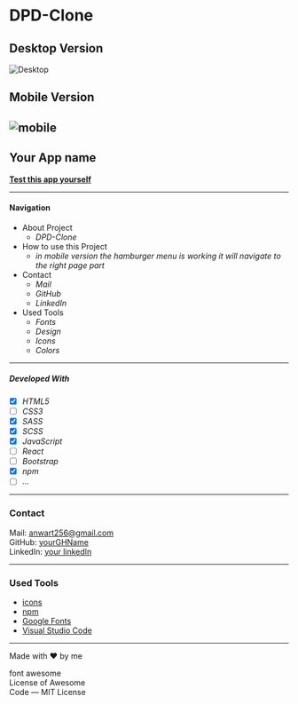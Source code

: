 # DPD-Clone
## Desktop Version 
![Desktop](./src/images/readme-desktop.gif)
## Mobile Version
![mobile](./src/images/readme-mobile.gif)
-----------
## Your App name

**[Test this app yourself](https://atakriti.github.io/dpd-clone/)**

---

#### Navigation

- About Project
  - _DPD-Clone_
- How to use this Project
  - _in mobile version the hamburger menu is working it will navigate to the right page part_
- Contact
  - _Mail_
  - _GitHub_
  - _LinkedIn_
- Used Tools
  - _Fonts_
  - _Design_
  - _Icons_
  - _Colors_

---


##### Developed With

- [x] _HTML5_
- [ ] _CSS3_
- [x] _SASS_
- [x] _SCSS_
- [x] _JavaScript_
- [ ] _React_
- [ ] _Bootstrap_
- [x] _npm_
- [ ] _..._

---

### Contact

Mail: <anwart256@gmail.com><br>
GitHub: [yourGHName](https://github.com/atakriti)<br>
LinkedIn: [your linkedIn](#)

---

### Used Tools

- [icons](https://)
- [npm](https://www.npmjs.com/)
- [Google Fonts](https://fonts.google.com/)
- [Visual Studio Code](https://code.visualstudio.com/)

---

Made with ❤️ by me

font awesome <br>
License of Awesome <br>
Code — MIT License